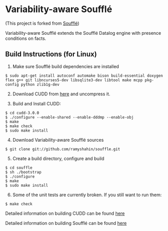 
# Variability-aware Soufflé

(This project is forked from [Soufflé](https://github.com/souffle-lang/souffle))

Variability-aware Soufflé extends the Soufflé Datalog engine with presence conditions on facts.

## Build Instructions (for Linux)

1.   Make sure Soufflé build dependencies are installed
```
$ sudo apt-get install autoconf automake bison build-essential doxygen flex g++ git libncurses5-dev libsqlite3-dev libtool make mcpp pkg-config python zlib1g-dev
```
2.   Download CUDD from [here](http://davidkebo.com/source/cudd_versions/cudd-3.0.0.tar.gz) and uncompress it.

3.   Build and Install CUDD:
```
$ cd cudd-3.0.0
$ ./configure --enable-shared --enable-dddmp --enable-obj
$ make
$ make check
$ sudo make install
```
4.   Download Variability-aware Soufflé sources 
```
$ git clone git://github.com/ramyshahin/souffle.git
```
5.   Create a build directory, configure and build
```
$ cd souffle
$ sh ./bootstrap
$ ./configure
$ make
$ sudo make install
```

6.  Some of the unit tests are currently broken. If you still want to run them:
```
$ make check
````

Detailed information on building CUDD can be found [here](http://davidkebo.com/cudd)

Detailed information on building Soufflé can be found [here](http://souffle-lang.org/docs/build)
